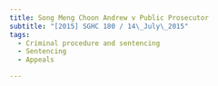```yaml
---
title: Song Meng Choon Andrew v Public Prosecutor 
subtitle: "[2015] SGHC 180 / 14\_July\_2015"
tags:
  - Criminal procedure and sentencing
  - Sentencing
  - Appeals

---
```


